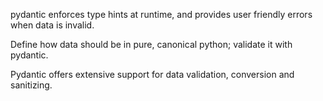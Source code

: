 pydantic enforces type hints at runtime, and provides user friendly errors when data is invalid.

Define how data should be in pure, canonical python; validate it with pydantic.


Pydantic offers extensive support for data validation, conversion and sanitizing.